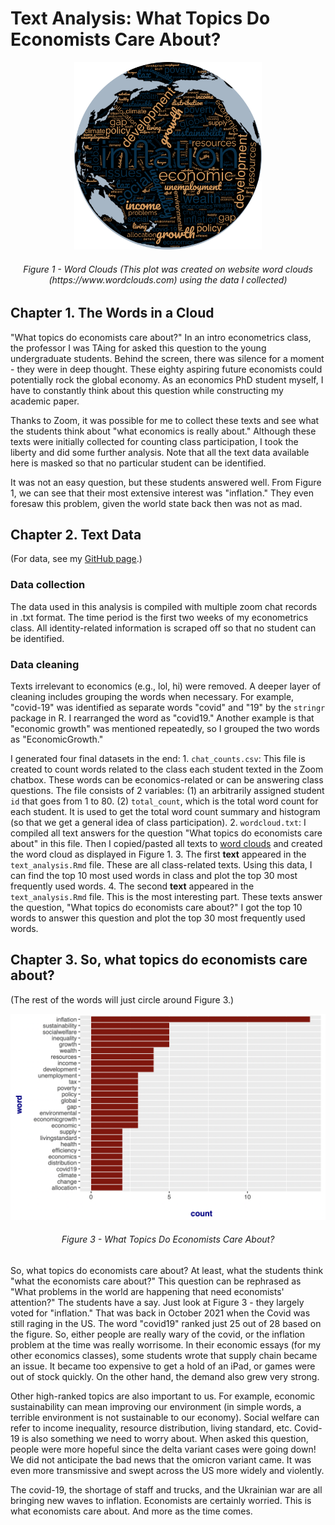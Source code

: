 # Text Analysis: What Topics Do Economists Care About? 

<center>
<img src="figure/wordcloud_small.png" width="300"/>
<h6>Figure 1 - Word Clouds (This plot was created on website word clouds (https://www.wordclouds.com) using the data I collected)</h6>
</center>

## Chapter 1. The Words in a Cloud

"What topics do economists care about?" In an intro econometrics class, the professor I was TAing for asked this question to the young undergraduate students. Behind the screen, there was silence for a moment - they were in deep thought. These eighty aspiring future economists could potentially rock the global economy. As an economics PhD student myself, I have to constantly think about this question while constructing my academic paper. 

Thanks to Zoom, it was possible for me to collect these texts and see what the students think about "what economics is really about." Although these texts were initially collected for counting class participation, I took the liberty and did some further analysis. Note that all the text data available here is masked so that no particular student can be identified. 

It was not an easy question, but these students answered well. From Figure 1, we can see that their most extensive interest  was "inflation." They even foresaw this problem, given the world state back then was not as mad. 

## Chapter 2. Text Data 

(For data, see my [GitHub page](https://github.com/NicoleGolden/TextAnalysis_project/).)

### Data collection 
The data used in this analysis is compiled with multiple zoom chat records in .txt format. The time period is the first two weeks of my econometrics class. All identity-related information is scraped off so that no student can be identified. 

### Data cleaning 
Texts irrelevant to economics (e.g., lol, hi) were removed. A deeper layer of cleaning includes grouping the words when necessary. For example, "covid-19" was identified as separate words "covid" and "19" by the `stringr` package in R. I rearranged the word as "covid19." Another example is that "economic growth" was mentioned repeatedly, so I grouped the two words as "EconomicGrowth."

I generated four final datasets in the end: 
1\. `chat_counts.csv`: This file is created to count words related to the class each student texted in the Zoom chatbox. These words can be economics-related or can be answering class questions. The file consists of 2 variables: (1) an arbitrarily assigned student `id` that goes from 1 to 80. (2) `total_count`, which is the total word count for each student. It is used to get the total word count summary and histogram (so that we get a general idea of class participation).
2\. `wordcloud.txt`: I compiled all text answers for the question "What topics do economists care about" in this file. Then I copied/pasted all texts to [word clouds](https://www.wordclouds.com) and created the word cloud as displayed in Figure 1. 
3\. The first **text** appeared in the `text_analysis.Rmd` file. These are all class-related texts. Using this data, I can find the top 10 most used words in class and plot the top 30 most frequently used words. 
4\. The second **text** appeared in the `text_analysis.Rmd` file. This is the most interesting part. These texts answer the question, "What topics do economists care about?" I got the top 10 words to answer this question and plot the top 30 most frequently used words. 

## Chapter 3. So, what topics do economists care about? 

(The rest of the words will just circle around Figure 3.)

<center>
<img src="figure/figure3.png">
<h6>Figure 3 - What Topics Do Economists Care About?</h6>
</center>

So, what topics do economists care about? At least, what the students think "what the economists care about?" This question can be rephrased as "What problems in the world are happening that need economists' attention?" The students have a say. Just look at Figure 3 - they largely voted for "inflation." That was back in October 2021 when the Covid was still raging in the US. The word "covid19" ranked just 25 out of 28 based on the figure. So, either people are really wary of the covid, or the inflation problem at the time was really worrisome. In their economic essays (for my other economics classes), some students wrote that supply chain became an issue. It became too expensive to get a hold of an iPad, or games were out of stock quickly. On the other hand, the demand also grew very strong. 

Other high-ranked topics are also important to us. For example, economic sustainability can mean improving our environment (in simple words, a terrible environment is not sustainable to our economy). Social welfare can refer to income inequality, resource distribution, living standard, etc. Covid-19 is also something we need to worry about. When asked this question, people were more hopeful since the delta variant cases were going down! We did not anticipate the bad news that the omicron variant came. It was even more transmissive and swept across the US more widely and violently. 

The covid-19, the shortage of staff and trucks, and the Ukrainian war are all bringing new waves to inflation. Economists are certainly worried. This is what economists care about. And more as the time comes. 






 
